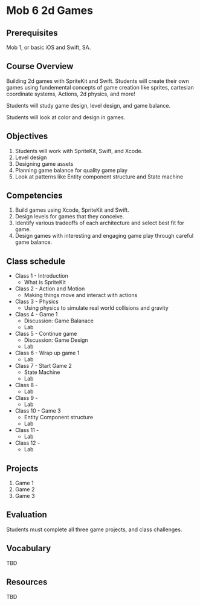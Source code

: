 # Mob 6 2d Games 

## Prerequisites

Mob 1, or basic iOS and Swift, SA. 

## Course Overview

Building 2d games with SpriteKit and Swift. Students will create their own games 
using fundemental concepts of game creation like sprites, cartesian coordinate systems, 
Actions, 2d physics, and more!

Students will study game design, level design, and game balance. 

Students will look at color and design in games. 

## Objectives 

1. Students will work with SpriteKit, Swift, and Xcode. 
1. Level design 
1. Designing game assets
1. Planning game balance for quality game play
1. Look at patterns like Entity component structure and State machine 

## Competencies 

1. Build games using Xcode, SpriteKit and Swift.
1. Design levels for games that they conceive.
1. Identify various tradeoffs of each architecture and select best fit for game. 
1. Design games with interesting and engaging game play through careful game balance. 

## Class schedule 

- Class 1 - Introduction
  - What is SpriteKit
- Class 2 - Action and Motion 
  - Making things move and interact with actions
- Class 3 - Physics 
  - Using physics to simulate real world collisions and gravity
- Class 4 - Game 1
  - Discussion: Game Balanace
  - Lab
- Class 5 - Continue game
  - Discussion: Game Design
  - Lab
- Class 6 - Wrap up game 1
  - Lab
- Class 7 - Start Game 2
  - State Machine 
  - Lab
- Class 8 - 
  - Lab
- Class 9 - 
  - Lab
- Class 10 - Game 3 
  - Entity Component structure 
  - Lab
- Class 11 - 
  - Lab 
- Class 12 - 
  - Lab
 
 ## Projects 
 
 1. Game 1
 1. Game 2
 1. Game 3
 
 ## Evaluation
 
 Students must complete all three game projects, and class challenges. 
 
 ## Vocabulary 
 
 TBD
 
 ## Resources 
 
 TBD
 